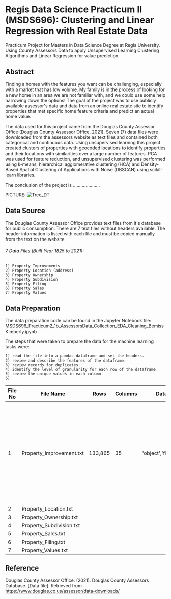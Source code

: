 # Regis Data Science Practicum II (MSDS696): Clustering and Linear Regression with Real Estate Data
Practicum Project for Masters in Data Science Degree at Regis University.  Using County Assessors Data to apply Unsupervised Learning Clustering Algorithms and Linear Regression for value prediction.

## Abstract

Finding a homes with the features you want can be challenging, especially with a market that has low volume. My family is in the process of looking for a new home in an area we are not familiar with, and we could use some help narrowing down the options!  The goal of the project was to use publicly available assessor's data and data from an online real estate site to identify properties that met specific home feature criteria and predict an actual home value.

The data used for this project came from the Douglas County Assessor Office (Douglas County Assessor Office, 2021).  Seven (7) data files were downloaded from the assessors website as text files and contained both categorical and continuous data. Using unsupervised learning this project created clusters of properties with geocoded locations to identify properties and their locations with similarities over a large number of features.  PCA was used for feature reduction, and unsupervised clustering was performed using k-means, hierarchical agglomerative clustering (HCA) and Density-Based Spatial Clustering of Applications with Noise (DBSCAN) using scikit-learn libraries.  

The conclusion of the project is .....................

PICTURE:   ![Tree_DT](https://github.com/kcbemiss/PredictingHospitalClaimDenials/blob/main/Images/Tree_dtc.svg)

## Data Source

The Douglas County Assessor Office provides text files from it's database for public consumption.  There are 7 text files without headers available.  The header information is listed with each file and must be copied manually from the text on the website.

###### 7 Data Files (Built Year 1825 to 2021):

    1) Property Improvements
    2) Property Location (address)
    3) Property Ownership
    4) Property Subdivision
    5) Property Filing
    6) Property Sales
    7) Property Values

## Data Preparation
The data preparation code can be found in the Jupyter Notebook file:  MSDS696_Practicum2_1b_AssessorsData_Collection_EDA_Cleaning_BemissKimberly.ipynb

The steps that were taken to prepare the data for the machine learning tasks were:

    1) read the file into a pandas dataframe and set the headers.
    2) review and describe the features of the dataframe.
    3) review records for duplicates.
    4) identify the level of granularity for each row of the dataframe
    5) review the unique values in each column
    6) 


File No |           File Name         |   Rows   | Columns |        Data Types         |     Level of Granularity      |    Unique Identifiers   | Details
--------|-----------------------------|----------|---------|---------------------------|-------------------------------|-------------------------|---------
1       | Property_Improvement.txt    | 133,865  |   35    | 'object','float64','int64 | 1 row per property building   | Account_No, Building_ID |  - contains multiple types of property (residential, commercial, land, etc..) and built types (homes, outbuildings, etc...).- 1 property can have multiple buildings
2       | Property_Location.txt       | 
3       | Property_Ownership.txt      |
4       | Property_Subdivision.txt    |
5       | Property_Sales.txt          |
6       | Property_Filing.txt         |
7       | Property_Values.txt         |






## Reference

Douglas County Assessor Office. (2021). Douglas County Assessors Database. [Data file]. Retrieved from https://www.douglas.co.us/assessor/data-downloads/
